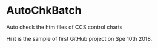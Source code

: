 # AutoChkBatch
Auto check the htm files of CCS control charts

Hi 
it is the sample of first GitHub project on Spe 10th 2018.
